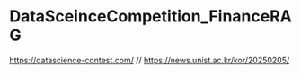 # DataSceinceCompetition_FinanceRAG
https://datascience-contest.com/ //
https://news.unist.ac.kr/kor/20250205/
